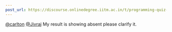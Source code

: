 ```yaml
---
post_url: https://discourse.onlinedegree.iitm.ac.in/t/programming-quiz-1-in-student-dashboard-label-for-roe-scores-showing-absent-or-incorrect/169369/19
---
```

[@carlton](/u/carlton) [@Jivraj](/u/jivraj) My result is showing absent please clarify it.